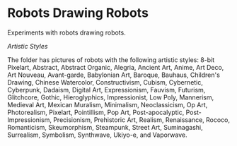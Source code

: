 # Robots Drawing Robots

Experiments with robots drawing robots.

*Artistic Styles*


The folder  has pictures of robots with the following artistic styles: 8-bit Pixelart, Abstract, Abstract Organic, Alegria, Ancient Art, Anime, Art Deco, Art Nouveau, Avant-garde, Babylonian Art, Baroque, Bauhaus, Children's Drawing, Chinese Watercolor, Constructivism, Cubism, Cybernetic, Cyberpunk, Dadaism, Digital Art, Expressionism, Fauvism, Futurism, Glitchcore, Gothic, Hieroglyphics, Impressionist, Low Poly, Mannerism, Medieval Art, Mexican Muralism, Minimalism, Neoclassicism, Op Art, Photorealism, Pixelart, Pointillism, Pop Art, Post-apocalyptic, Post-Impressionism, Precisionism, Prehistoric Art, Realism, Renaissance, Rococo, Romanticism, Skeumorphism, Steampunk, Street Art, Suminagashi, Surrealism, Symbolism, Synthwave, Ukiyo-e, and Vaporwave.    




